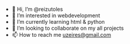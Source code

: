 - 👋 Hi, I’m @reizutoles
- 👀 I’m interested in webdevelopment
- 🌱 I’m currently learning html & python
- 💞️ I’m looking to collaborate on my all projects
- 📫 How to reach me uzeires@gmail.com

<!---
reizutoles/reizutoles is a ✨ special ✨ repository because its `README.md` (this file) appears on your GitHub profile.
You can click the Preview link to take a look at your changes.
--->
